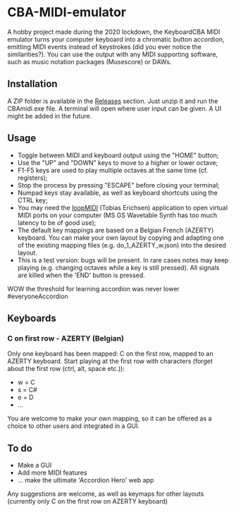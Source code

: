 # CBA-MIDI-emulator
A hobby project made during the 2020 lockdown, the KeyboardCBA MIDI emulator turns your computer keyboard into a chromatic button accordion, emitting MIDI events instead of keystrokes (did you ever notice the similarities?). You can use the output with any MIDI supporting software, such as music notation packages (Musescore) or DAWs.

## Installation
A ZIP folder is available in the [Releases](https://github.com/JWerbrouck/CBA-MIDI-emulator/releases) section. Just unzip it and run the CBAmidi.exe file. A terminal will open where user input can be given. A UI might be added in the future.

## Usage
* Toggle between MIDI and keyboard output using the "HOME" button;
* Use the "UP" and "DOWN" keys to move to a higher or lower octave;
* F1-F5 keys are used to play multiple octaves at the same time (cf. registers);
* Stop the process by pressing "ESCAPE" before closing your terminal;
* Numpad keys stay available, as well as keyboard shortcuts using the CTRL key;
* You may need the [loopMIDI](https://www.tobias-erichsen.de/software/loopmidi.html) (Tobias Erichsen) application to open virtual MIDI ports on your computer (MS GS Wavetable Synth has too much latency to be of good use);
* The default key mappings are based on a Belgian French (AZERTY) keyboard. You can make your own layout by copying and adapting one of the existing mapping files (e.g. do_1_AZERTY_w.json) into the desired layout.
* This is a test version: bugs will be present. In rare cases notes may keep playing (e.g. changing octaves while a key is still pressed). All signals are killed when the 'END' button is pressed.

WOW the threshold for learning accordion was never lower #everyoneAccordion  

## Keyboards
### C on first row - AZERTY (Belgian)
Only one keyboard has been mapped: C on the first row, mapped to an AZERTY keyboard. Start playing at the first row with characters (forget about the first row (ctrl, alt, space etc.)):

* w = C
* s = C#
* e = D
* ...

You are welcome to make your own mapping, so it can be offered as a choice to other users and integrated in a GUI.

## To do
* Make a GUI
* Add more MIDI features
* ... make the ultimate 'Accordion Hero' web app 

Any suggestions are welcome, as well as keymaps for other layouts (currently only C on the first row on AZERTY keyboard)
